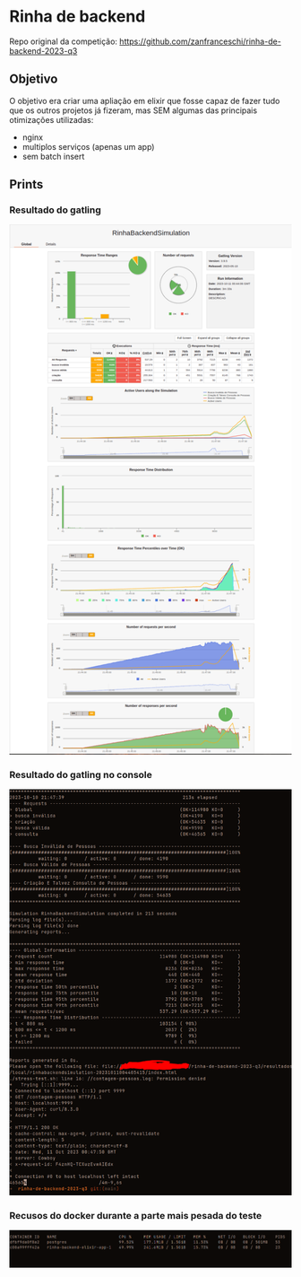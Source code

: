 # Rinha de backend

Repo original da competição: https://github.com/zanfranceschi/rinha-de-backend-2023-q3

## Objetivo

O objetivo era criar uma apliação em elixir que fosse capaz de fazer tudo que os outros projetos já fizeram, mas SEM algumas das principais otimizações utilizadas:

- nginx
- multiplos serviços (apenas um app)
- sem batch insert

## Prints

### Resultado do gatling
![resultado gatling navegador](./images/gatling-browser.png)

### Resultado do gatling no console
![resultado gatling console](./images/gatling-console.png)

### Recusos do docker durante a parte mais pesada do teste
![Recusos do docker durante a parte mais pesada do teste](./images/docker-stats.png)

